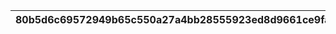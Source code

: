 |80b5d6c69572949b65c550a27a4bb28555923ed8d9661ce9fa8bcad124216358|dd77d8765f440d72320b00713fb5fa6336dda48c21da74a27c2b16c7808c7e04|bdbff98f645f5e9f7f7ff4df4c1b5d49d7880ed051994af3b83ee514d54fb832|aabbdbca0bfee270e671b6f8f90d935eaed049c68d1537deed978900d63f654a|ac3a1e716c94fa07b3a22c4787ff9b223c58ef2941d1e2ce749dbfc3fa6b87c3|b05c2d5a67e640c7230513da21e66fca0cfd371bc182072d0e9f4630c213f4db|a81df575302028877e335dec8f85d2291a904c68cf38b4a5efbdc4813f6aaf30|dbc939a7672707b56e65d2e0ccc25497c9fc1fc52668e1b04fca8c446f0dfe38|b9455cb2c9330a724317b1b39f1c28284f8ee0d1ec009a890b256e597a3c7bf6|82c9c82e6298ddbea266649afe9aa9b45c4f9d9524ccecf836e8e81a6b764935|e89b971e48579ca0e780925fbb4e4273dd575bafde06113787af66ff205a3e77|
| --- | --- | --- | --- | --- | --- | --- | --- | --- | --- | --- |